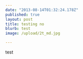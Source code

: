 ```yaml
---
date: "2013-08-14T01:32:24.178Z"
published: true
layout: post
title: testing no
blurb: test
image: /upload/2t_md.jpg

---
```


test
